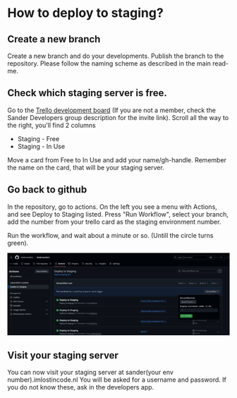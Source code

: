 # How to deploy to staging?

## Create a new branch

Create a new branch and do your developments. Publish the branch to the repository. Please follow the naming scheme as described in the main read-me.

## Check which staging server is free.

Go to the [Trello development board](https://trello.com/b/uSrcfdXu/development) (If you are not a member, check the Sander Developers group description for the invite link).
Scroll all the way to the right, you'll find 2 columns

- Staging - Free
- Staging - In Use

Move a card from Free to In Use and add your name/gh-handle. Remember the name on the card, that will be your staging server.

## Go back to github

In the repository, go to actions. On the left you see a menu with Actions, and see Deploy to Staging listed. Press "Run Workflow", select your branch, add the number from your trello card as the staging environment number.

Run the workflow, and wait about a minute or so. (Untill the circle turns green).

![Github Workflows](https://github.com/Nedersanders/Nedersanders/blob/master/docs/staging.png "Deploy to staging")

## Visit your staging server

You can now visit your staging server at sander(your env number).imlostincode.nl
You will be asked for a username and password. If you do not know these, ask in the developers app.